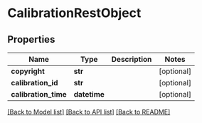 # CalibrationRestObject

## Properties
Name | Type | Description | Notes
------------ | ------------- | ------------- | -------------
**copyright** | **str** |  | [optional] 
**calibration_id** | **str** |  | [optional] 
**calibration_time** | **datetime** |  | [optional] 

[[Back to Model list]](../README.md#documentation-for-models) [[Back to API list]](../README.md#documentation-for-api-endpoints) [[Back to README]](../README.md)

